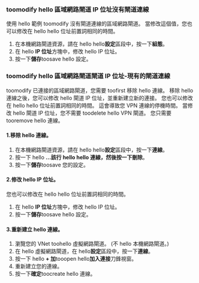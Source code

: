 ### <a name="gwipnoconnection"></a>toomodify hello 區域網路閘道 IP 位址沒有閘道連線

使用 hello 範例 toomodify 沒有閘道連線的區域網路閘道。 當修改這個值，您也可以修改在 hello hello 位址前置詞相同的時間。

1. 在本機網路閘道資源，請在 hello hello**設定**區段中，按一下**組態**。
2. 在 hello **IP 位址**方塊中，修改 hello IP 位址。
3. 按一下**儲存**toosave hello 設定。

### <a name="gwipwithconnection"></a>toomodify hello 區域網路閘道閘道 IP 位址-現有的閘道連線

toomodify 已連接的區域網路閘道，您需要 toofirst 移除 hello 連線。 移除 hello 連線之後，您可以修改 hello 閘道 IP 位址，並重新建立新的連接。 您也可以修改在 hello hello 位址前置詞相同的時間。 這會導致您 VPN 連線的停機時間。 當修改 hello 閘道 IP 位址，您不需要 toodelete hello VPN 閘道。 您只需要 tooremove hello 連線。
 
#### <a name="1-remove-hello-connection"></a>1.移除 hello 連線。

1. 在本機網路閘道資源，請在 hello hello**設定**區段中，按一下**連線**。
2. 按一下 hello **...**該行 hello hello 連線，然後按一下**刪除**。
3. 按一下**儲存**toosave 您的設定。

#### <a name="2-modify-hello-ip-address"></a>2.修改 hello IP 位址。

您也可以修改在 hello hello 位址前置詞相同的時間。

1. 在 hello **IP 位址**方塊中，修改 hello IP 位址。
2. 按一下**儲存**toosave hello 設定。

#### <a name="3-recreate-hello-connection"></a>3.重新建立 hello 連線。

1. 瀏覽您的 VNet toohello 虛擬網路閘道。 (不 hello 本機網路閘道。)
2. 在 hello 虛擬網路閘道，在 hello**設定**區段中，按一下**連線**。
3. 按一下 hello **+ 加**tooopen hello**加入連接**刀鋒視窗。
4. 重新建立您的連線。
5. 按一下**確定**toocreate hello 連線。
